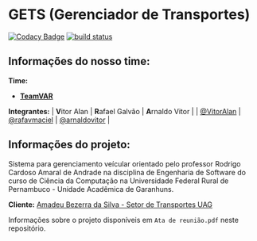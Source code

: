 # **GETS (Gerenciador de Transportes)**

[![Codacy Badge](https://api.codacy.com/project/badge/Grade/c5464d04db5b4bf59a11c2bc94eea3e9)](https://www.codacy.com/manual/VitorAlan/GETS?utm_source=github.com&amp;utm_medium=referral&amp;utm_content=VitorAlan/GETS&amp;utm_campaign=Badge_Grade)
[![build status](
  http://img.shields.io/travis/GestaoTransportesUag/GETS/master.svg?style=flat)](
 https://travis-ci.org/GestaoTransportesUag/GETS)
## Informações do nosso time:

**Time:**
* [**TeamVAR**](https://github.com/orgs/GestaoTransportesUag/teams/teamvar)

**Integrantes:**
| **V**itor Alan | **R**afael Galvão | **A**rnaldo Vitor |
| [@VitorAlan](https://github.com/VitorAlan) | [@rafavmaciel](https://github.com/rafavmaciel) | [@arnaldovitor](https://github.com/arnaldovitor) | 

## Informações do projeto:

Sistema para gerenciamento veícular orientado pelo professor Rodrigo Cardoso Amaral de Andrade na disciplina de Engenharia de Software do curso de Ciência da Computação na Universidade Federal Rural de Pernambuco - Unidade Acadêmica de Garanhuns.

**Cliente:** [Amadeu Bezerra da Silva - Setor de Transportes UAG](https://goo.gl/maps/i3tb1LyxfXpN8HMQ8)

Informações sobre o projeto disponíveis em `Ata de reunião.pdf` neste repositório.
